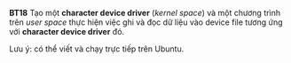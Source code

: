 **BT18** Tạo một **character device driver** (*kernel space*) và một chương trình trên *user space* thực hiện việc ghi và đọc dữ liệu vào device file tương ứng với **character device driver** đó. 

Lưu ý: có thể viết và chạy trực tiếp trên Ubuntu.
